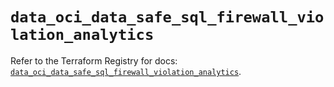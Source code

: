# `data_oci_data_safe_sql_firewall_violation_analytics`

Refer to the Terraform Registry for docs: [`data_oci_data_safe_sql_firewall_violation_analytics`](https://registry.terraform.io/providers/oracle/oci/6.18.0/docs/data-sources/data_safe_sql_firewall_violation_analytics).
